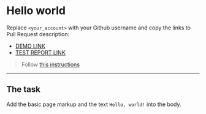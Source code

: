 # Hello world
Replace `<your_account>` with your Github username and copy the links to Pull Request description:
- [DEMO LINK](https://PavloReutskiy.github.io/layout_hello-world/)
- [TEST REPORT LINK](https://PavloReutskiy.github.io/layout_hello-world/report/html_report/)

> Follow [this instructions](https://mate-academy.github.io/layout_task-guideline/#how-to-solve-the-layout-tasks-on-github)
___

## The task
Add the basic page markup and the text `Hello, world!` into the body.
